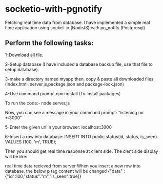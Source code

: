 # socketio-with-pgnotify
Fetching real time data from database. I have implemented a simple real time application using socket-io (NodeJS) with pg_notify (Postgresql)

Perform the following tasks:
-----------------------------
1-Download all file.

2-Setup database (I have included a database backup file, use that file to setup database).

3-make a directory named myapp
  then, copy & paste all downloaded files
  (index.html, server.js,package.json and package-lock.json)
  
4-Use command prompt
  npm install (To install packages)
  
  To run the code:-
  node server.js
  
  Now, you can see a message in your command prompt:
  "listening on *:3000"

5-Enter the given url in your browser:
  localhost:3000
  
6-Insert a row into database:
  INSERT INTO public.status(id, status, is_seen) VALUES (100, 'm', TRUE);
  
  Then you should get real time response at client side.
  The clent side display will be like:
  
  real time data recieved from server
  When you insert a new row into database, the below p tag content will be changed
  {"data" : {"id":100,"status":"m","is_seen":true}}
